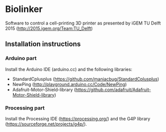 # Biolinker
Software to control a cell-printing 3D printer as presented by iGEM TU Delft 2015 (http://2015.igem.org/Team:TU_Delft)

## Installation instructions
### Arduino part

Install the Arduino IDE (arduino.cc) and the following libraries:

- StandardCplusplus (https://github.com/maniacbug/StandardCplusplus)
- NewPing (http://playground.arduino.cc/Code/NewPing)
- Adafruit-Motor-Shield-library (https://github.com/adafruit/Adafruit-Motor-Shield-library)

### Processing part

Install the Processing IDE (https://processing.org/) and the G4P library (https://sourceforge.net/projects/g4p/).